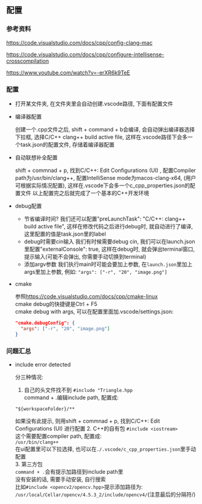 ## 配置

### 参考资料

<https://code.visualstudio.com/docs/cpp/config-clang-mac>

<https://code.visualstudio.com/docs/cpp/configure-intellisense-crosscompilation>

<https://www.youtube.com/watch?v=-erXR6k9TeE>

### 配置

- 打开某文件夹, 在文件夹里会自动创建.vscode路径, 下面有配置文件

- 编译器配置  

  创建一个.cpp文件之后, shift + command + b会编译, 会自动弹出编译器选择下拉框, 选择C/C++ clang++ build active file, 这样在.vscode路径下会多一个task.json的配置文件, 存储着编译器配置

- 自动联想补全配置  

  shift + commnad + p, 找到C/C++: Edit Configurations (UI) , 配置Compiler path为/usr/bin/clang++, 配置IntelliSense mode为macos-clang-x64, (用户可根据实际情况配置), 这样在.vscode下会多一个c_cpp_properties.json的配置文件
以上配置完之后就完成了一个基本的C++开发环境

- debug配置  

  - 节省编译时间?
    我们还可以配置"preLaunchTask": "C/C++: clang++ build active file", 这样在修改代码之后进行debug时, 就自动进行了编译, 这里配置的值是task.json里的label
  - debug时需要cin输入
    我们有时候需要debug cin, 我们可以在launch.json里配置"externalConsole": true, 这样在debug时, 就会弹出terminal窗口, 提示输入(可能不会弹出, 你需要手动切换到terminal)  
  - 添加argv参数
    我们执行main时可能会要加上参数, 在`launch.json`里加上args里加上参数, 例如: `"args": ["-r", "20", "image.png"]`

- cmake

  参照<https://code.visualstudio.com/docs/cpp/cmake-linux>  
  cmake debug的快捷键是Ctrl + F5  
  cmake debug with args, 可以在配置里面加.vscode/settings.json:
  ```json
  "cmake.debugConfig": {
    "args": ["-r", "20", "image.png"]
  }
  ```

### 问题汇总

- include error detected

  分三种情况:  
  1. 自己的头文件找不到
    `#include "Triangle.hpp`  
    command + .编辑include path, 配置成:  
    ```
    "${workspaceFolder}/**
    ```
    如果没有此提示, 则用shift + commnad + p, 找到C/C++: Edit Configurations (UI) 进行配置
  2. C++的自有包
    `#include <iostream>`  
    这个需要配置compiler path, 配置成:  
    `/usr/bin/clang++`  
    在ui配置里可以下拉选择, 也可以在`./.vscode/c_cpp_properties.json`里手动配置  
  3. 第三方包  
    `command + .`会有提示加路径到include path里  
    没有安装的话, 需要手动安装, 自行搜索  
    比如`#include <opencv2/opencv.hpp>`提示添加路径为:  
    `/usr/local/Cellar/opencv/4.5.3_2/include/opencv4/`(注意最后的分隔符/)